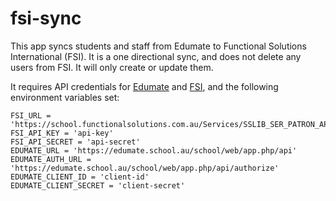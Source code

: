 # fsi-sync
This app syncs students and staff from Edumate to Functional Solutions International (FSI). It is a one directional sync, and does not delete any users from FSI. It will only create or update them.

It requires API credentials for [Edumate](https://integrations.edumate.net/apidoc/#api-Authorization-getAuthorization) and [FSI](https://www.functionalsolutions.com.au/api_patron-sync), and the following environment variables set:
```
FSI_URL = 'https://school.functionalsolutions.com.au/Services/SSLIB_SER_PATRON_API.asmx/patron'
FSI_API_KEY = 'api-key'
FSI_API_SECRET = 'api-secret'
EDUMATE_URL = 'https://edumate.school.au/school/web/app.php/api'
EDUMATE_AUTH_URL = 'https://edumate.school.au/school/web/app.php/api/authorize'
EDUMATE_CLIENT_ID = 'client-id'
EDUMATE_CLIENT_SECRET = 'client-secret'
```
